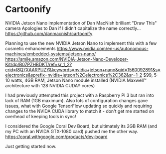 # Cartoonify
NVIDIA Jetson Nano implementation of Dan MacNish brilliant "Draw This" camera
Apologies to Dan if I didn't capitalize the name correctly...
https://github.com/danmacnish/cartoonify

Planning to use the new NVIDIA Jetson Nano to implement this with a few cosmetic enhancements
https://www.nvidia.com/en-us/autonomous-machines/embedded-systems/jetson-nano/
https://smile.amazon.com/NVIDIA-Jetson-Nano-Developer-Kit/dp/B07PZHBDKT/ref=sr_1_2?crid=I8Q7XAARPUZY&keywords=nvidia+jetson+nano&qid=1560092891&s=electronics&sprefix=nvidia+jetson%2Celectronics%2C362&sr=1-2
$99, 5-10 watts, 4GB RAM, Jetson Nano module installed (NVIDIA Maxwell™ architecture with 128 NVIDIA CUDA® cores)

I had previously attempted this project with a Raspberry PI 3 but ran into lack of RAM (1GB maximum).
Also lots of configuration changes gave issues, what with Google TensorFlow updating so quickly and requiring changes to the NVIDA CUDA library to match it - don't get me started on overhead of keeping tools in sync!

I considered the Google Coral Dev Board, but ultimately its 2GB RAM (and my PC with an NVIDA GTX-1080 card) pushed me the other way.
https://coral.withgoogle.com/products/dev-board

Just getting started now.
